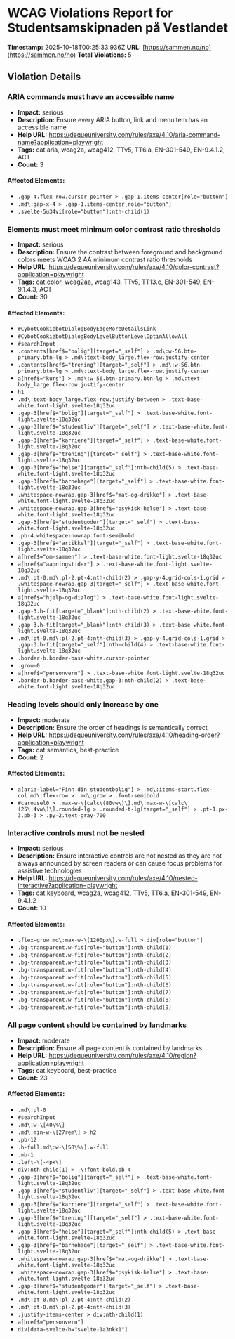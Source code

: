 # WCAG Violations Report for Studentsamskipnaden på Vestlandet

**Timestamp:** 2025-10-18T00:25:33.936Z
**URL:** [https://sammen.no/no](https://sammen.no/no)
**Total Violations:** 5

## Violation Details

### ARIA commands must have an accessible name

- **Impact:** serious
- **Description:** Ensure every ARIA button, link and menuitem has an accessible name
- **Help URL:** https://dequeuniversity.com/rules/axe/4.10/aria-command-name?application=playwright
- **Tags:** cat.aria, wcag2a, wcag412, TTv5, TT6.a, EN-301-549, EN-9.4.1.2, ACT
- **Count:** 3

#### Affected Elements:

- `.gap-4.flex-row.cursor-pointer > .gap-1.items-center[role="button"]`
- `.md\:gap-x-4 > .gap-1.items-center[role="button"]`
- `.svelte-5u34vi[role="button"]:nth-child(1)`

### Elements must meet minimum color contrast ratio thresholds

- **Impact:** serious
- **Description:** Ensure the contrast between foreground and background colors meets WCAG 2 AA minimum contrast ratio thresholds
- **Help URL:** https://dequeuniversity.com/rules/axe/4.10/color-contrast?application=playwright
- **Tags:** cat.color, wcag2aa, wcag143, TTv5, TT13.c, EN-301-549, EN-9.1.4.3, ACT
- **Count:** 30

#### Affected Elements:

- `#CybotCookiebotDialogBodyEdgeMoreDetailsLink`
- `#CybotCookiebotDialogBodyLevelButtonLevelOptinAllowAll`
- `#searchInput`
- `.contents[href$="bolig"][target="_self"] > .md\:w-56.btn-primary.btn-lg > .md\:text-body_large.flex-row.justify-center`
- `.contents[href$="trening"][target="_self"] > .md\:w-56.btn-primary.btn-lg > .md\:text-body_large.flex-row.justify-center`
- `a[href$="kurs"] > .md\:w-56.btn-primary.btn-lg > .md\:text-body_large.flex-row.justify-center`
- `h1`
- `.md\:text-body_large.flex-row.justify-between > .text-base-white.font-light.svelte-18q32uc`
- `.gap-3[href$="bolig"][target="_self"] > .text-base-white.font-light.svelte-18q32uc`
- `.gap-3[href$="studentliv"][target="_self"] > .text-base-white.font-light.svelte-18q32uc`
- `.gap-3[href$="karriere"][target="_self"] > .text-base-white.font-light.svelte-18q32uc`
- `.gap-3[href$="trening"][target="_self"] > .text-base-white.font-light.svelte-18q32uc`
- `.gap-3[href$="helse"][target="_self"]:nth-child(5) > .text-base-white.font-light.svelte-18q32uc`
- `.gap-3[href$="barnehage"][target="_self"] > .text-base-white.font-light.svelte-18q32uc`
- `.whitespace-nowrap.gap-3[href$="mat-og-drikke"] > .text-base-white.font-light.svelte-18q32uc`
- `.whitespace-nowrap.gap-3[href$="psykisk-helse"] > .text-base-white.font-light.svelte-18q32uc`
- `.gap-3[href$="studentgoder"][target="_self"] > .text-base-white.font-light.svelte-18q32uc`
- `.pb-4.whitespace-nowrap.font-semibold`
- `.gap-3[href$="artikkel"][target="_self"] > .text-base-white.font-light.svelte-18q32uc`
- `a[href$="om-sammen"] > .text-base-white.font-light.svelte-18q32uc`
- `a[href$="aapningstider"] > .text-base-white.font-light.svelte-18q32uc`
- `.md\:pt-0.md\:pl-2.pt-4:nth-child(2) > .gap-y-4.grid-cols-1.grid > .whitespace-nowrap.gap-3[target="_self"] > .text-base-white.font-light.svelte-18q32uc`
- `a[href$="hjelp-og-dialog"] > .text-base-white.font-light.svelte-18q32uc`
- `.gap-3.h-fit[target="_blank"]:nth-child(2) > .text-base-white.font-light.svelte-18q32uc`
- `.gap-3.h-fit[target="_blank"]:nth-child(3) > .text-base-white.font-light.svelte-18q32uc`
- `.md\:pt-0.md\:pl-2.pt-4:nth-child(3) > .gap-y-4.grid-cols-1.grid > .gap-3.h-fit[target="_self"]:nth-child(4) > .text-base-white.font-light.svelte-18q32uc`
- `.border-b.border-base-white.cursor-pointer`
- `.grow-0`
- `a[href$="personvern"] > .text-base-white.font-light.svelte-18q32uc`
- `.border-b.border-base-white.gap-3:nth-child(2) > .text-base-white.font-light.svelte-18q32uc`

### Heading levels should only increase by one

- **Impact:** moderate
- **Description:** Ensure the order of headings is semantically correct
- **Help URL:** https://dequeuniversity.com/rules/axe/4.10/heading-order?application=playwright
- **Tags:** cat.semantics, best-practice
- **Count:** 2

#### Affected Elements:

- `a[aria-label="Finn din studentbolig"] > .md\:items-start.flex-col.md\:flex-row > .md\:grow > .font-semibold`
- `#carousel0 > .max-w-\[calc\(80vw\)\].md\:max-w-\[calc\(25\.4vw\)\].rounded-lg > .rounded-t-lg[target="_self"] > .pt-1.px-3.pb-3 > .py-2.text-gray-700`

### Interactive controls must not be nested

- **Impact:** serious
- **Description:** Ensure interactive controls are not nested as they are not always announced by screen readers or can cause focus problems for assistive technologies
- **Help URL:** https://dequeuniversity.com/rules/axe/4.10/nested-interactive?application=playwright
- **Tags:** cat.keyboard, wcag2a, wcag412, TTv5, TT6.a, EN-301-549, EN-9.4.1.2
- **Count:** 10

#### Affected Elements:

- `.flex-grow.md\:max-w-\[1200px\].w-full > div[role="button"]`
- `.bg-transparent.w-fit[role="button"]:nth-child(1)`
- `.bg-transparent.w-fit[role="button"]:nth-child(2)`
- `.bg-transparent.w-fit[role="button"]:nth-child(3)`
- `.bg-transparent.w-fit[role="button"]:nth-child(4)`
- `.bg-transparent.w-fit[role="button"]:nth-child(5)`
- `.bg-transparent.w-fit[role="button"]:nth-child(6)`
- `.bg-transparent.w-fit[role="button"]:nth-child(7)`
- `.bg-transparent.w-fit[role="button"]:nth-child(8)`
- `.bg-transparent.w-fit[role="button"]:nth-child(9)`

### All page content should be contained by landmarks

- **Impact:** moderate
- **Description:** Ensure all page content is contained by landmarks
- **Help URL:** https://dequeuniversity.com/rules/axe/4.10/region?application=playwright
- **Tags:** cat.keyboard, best-practice
- **Count:** 23

#### Affected Elements:

- `.md\:pl-0`
- `#searchInput`
- `.md\:w-\[40\%\]`
- `.md\:min-w-\[27rem\] > h2`
- `.pb-12`
- `.h-full.md\:w-\[50\%\].w-full`
- `.mb-1`
- `.left-\[-4px\]`
- `div:nth-child(1) > .\!font-bold.pb-4`
- `.gap-3[href$="bolig"][target="_self"] > .text-base-white.font-light.svelte-18q32uc`
- `.gap-3[href$="studentliv"][target="_self"] > .text-base-white.font-light.svelte-18q32uc`
- `.gap-3[href$="karriere"][target="_self"] > .text-base-white.font-light.svelte-18q32uc`
- `.gap-3[href$="trening"][target="_self"] > .text-base-white.font-light.svelte-18q32uc`
- `.gap-3[href$="helse"][target="_self"]:nth-child(5) > .text-base-white.font-light.svelte-18q32uc`
- `.gap-3[href$="barnehage"][target="_self"] > .text-base-white.font-light.svelte-18q32uc`
- `.whitespace-nowrap.gap-3[href$="mat-og-drikke"] > .text-base-white.font-light.svelte-18q32uc`
- `.whitespace-nowrap.gap-3[href$="psykisk-helse"] > .text-base-white.font-light.svelte-18q32uc`
- `.gap-3[href$="studentgoder"][target="_self"] > .text-base-white.font-light.svelte-18q32uc`
- `.md\:pt-0.md\:pl-2.pt-4:nth-child(2)`
- `.md\:pt-0.md\:pl-2.pt-4:nth-child(3)`
- `.justify-items-center > div:nth-child(1)`
- `a[href$="personvern"]`
- `div[data-svelte-h="svelte-1a3nkk1"]`
